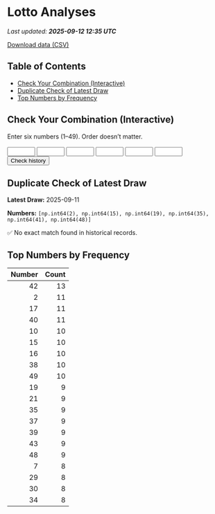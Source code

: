 # Lotto Analyses

_Last updated: **2025-09-12 12:35 UTC**_

[Download data (CSV)](./assets/sgtoto.csv)

## Table of Contents
- [Check Your Combination (Interactive)](#check-your-combination-(interactive))
- [Duplicate Check of Latest Draw](#duplicate-check-of-latest-draw)
- [Top Numbers by Frequency](#top-numbers-by-frequency)


## Check Your Combination (Interactive)

Enter six numbers (1–49). Order doesn’t matter.

<div id="combo-lookup" style="margin: 1rem 0;">
  <input id="n1" type="number" min="1" max="49" style="width:4rem;"> 
  <input id="n2" type="number" min="1" max="49" style="width:4rem;">
  <input id="n3" type="number" min="1" max="49" style="width:4rem;">
  <input id="n4" type="number" min="1" max="49" style="width:4rem;">
  <input id="n5" type="number" min="1" max="49" style="width:4rem;">
  <input id="n6" type="number" min="1" max="49" style="width:4rem;">
  <button id="lookup-btn">Check history</button>
  <div id="lookup-result" style="margin-top:0.5rem;font-weight:600;"></div>
</div>

<script src="./assets/lookup.js"></script>

## Duplicate Check of Latest Draw

**Latest Draw:** 2025-09-11

**Numbers:** `[np.int64(2), np.int64(15), np.int64(19), np.int64(35), np.int64(41), np.int64(48)]`

✅ No exact match found in historical records.

## Top Numbers by Frequency

| Number | Count |
|---:|---:|
| 42 | 13 |
| 2 | 11 |
| 17 | 11 |
| 40 | 11 |
| 10 | 10 |
| 15 | 10 |
| 16 | 10 |
| 38 | 10 |
| 49 | 10 |
| 19 | 9 |
| 21 | 9 |
| 35 | 9 |
| 37 | 9 |
| 39 | 9 |
| 43 | 9 |
| 48 | 9 |
| 7 | 8 |
| 29 | 8 |
| 30 | 8 |
| 34 | 8 |
